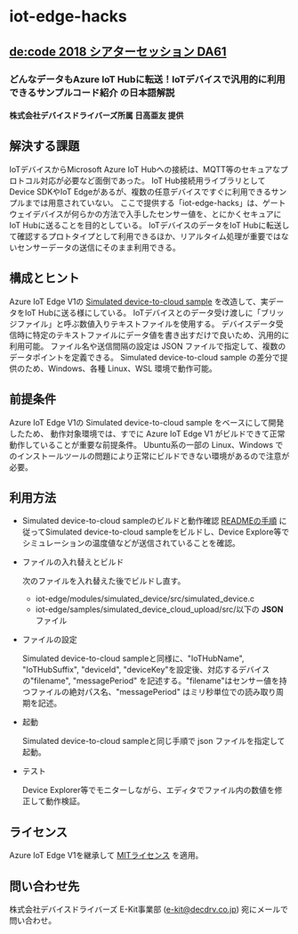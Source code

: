 # iot-edge-hacks

## [ de:code 2018 シアターセッション DA61](readme_ja.html)

### どんなデータもAzure IoT Hubに転送！IoTデバイスで汎用的に利用できるサンプルコード紹介 の日本語解説

#### 株式会社デバイスドライバーズ所属 日高亜友 提供

## 解決する課題
IoTデバイスからMicrosoft Azure IoT Hubへの接続は、MQTT等のセキュアなプロトコル対応が必要など面倒であった。
IoT Hub接続用ライブラリとしてDevice SDKやIoT Edgeがあるが、複数の任意デバイスですぐに利用できるサンプルまでは用意されていない。
ここで提供する「iot-edge-hacks」は、ゲートウェイデバイスが何らかの方法で入手したセンサー値を、とにかくセキュアにIoT Hubに送ることを目的としている。
IoTデバイスのデータをIoT Hubに転送して確認するプロトタイプとして利用できるほか、リアルタイム処理が重要ではないセンサーデータの送信にそのまま利用できる。

## 構成とヒント
Azure IoT Edge V1の [Simulated device-to-cloud sample](https://github.com/Azure/iot-edge/tree/master/v1/samples/simulated_device_cloud_upload) を改造して、実データをIoT Hubに送る様にしている。
IoTデバイスとのデータ受け渡しに「ブリッジファイル」と呼ぶ数値入りテキストファイルを使用する。
デバイスデータ受信時に特定のテキストファイルにデータ値を書き出すだけで良いため、汎用的に利用可能。
ファイル名や送信間隔の設定は JSON ファイルで指定して、複数のデータポイントを定義できる。
Simulated device-to-cloud sample の差分で提供のため、Windows、各種 Linux、WSL 環境で動作可能。

## 前提条件
Azure IoT Edge V1の Simulated device-to-cloud sample をベースにして開発したため、 動作対象環境では、すでに Azure
IoT Edge V1 がビルドできて正常動作していることが重要な前提条件。 Ubuntu系の一部の Linux、Windows でのインストールツールの問題により正常にビルドできない環境があるので注意が必要。

## 利用方法
+ Simulated device-to-cloud sampleのビルドと動作確認
  [READMEの手順](https://github.com/Azure/iot-edge/blob/master/v1/samples/simulated_device_cloud_upload/README.md) に従ってSimulated device-to-cloud sampleをビルドし、Device Explore等でシミュレーションの温度値などが送信されていることを確認。

+ ファイルの入れ替えとビルド

    次のファイルを入れ替えた後でビルドし直す。
    - iot-edge/modules/simulated_device/src/simulated_device.c
    - iot-edge/samples/simulated_device_cloud_upload/src/以下の **JSON** ファイル
    
+ ファイルの設定

  Simulated device-to-cloud sampleと同様に、"IoTHubName", "IoTHubSuffix", "deviceId", "deviceKey"を設定後、対応するデバイスの"filename", "messagePeriod" を記述する。"filename"はセンサー値を持つファイルの絶対パス名、"messagePeriod" はミリ秒単位での読み取り周期を記述。

+ 起動

  Simulated device-to-cloud sampleと同じ手順で json ファイルを指定して起動。

+ テスト

  Device Explorer等でモニターしながら、エディタでファイル内の数値を修正して動作検証。

## ライセンス

Azure IoT Edge V1を継承して [MITライセンス](https://github.com/Azure/iot-edge/blob/master/v1/License.txt) を適用。

## 問い合わせ先
株式会社デバイスドライバーズ E-Kit事業部 (e-kit@decdrv.co.jp) 宛にメールで問い合わせ。
